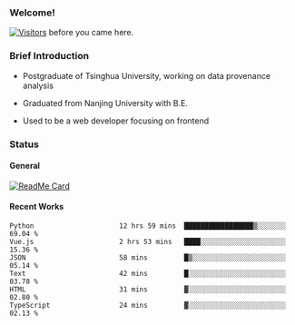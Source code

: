 ### Welcome!

[![Visitors](https://visitor-badge.laobi.icu/badge?page_id=HermitSun.HermitSun)]() before you came here.

### Brief Introduction

- Postgraduate of Tsinghua University, working on data provenance analysis

- Graduated from Nanjing University with B.E.

- Used to be a web developer focusing on frontend

### Status

#### General

[![ReadMe Card](https://github-readme-stats.hermitsun.vercel.app/api?username=HermitSun&count_private=true&show_icons=true)]()

#### Recent Works

<!--START_SECTION:waka-->

```text
Python                     12 hrs 59 mins  █████████████████▒░░░░░░░   69.04 %
Vue.js                     2 hrs 53 mins   ████░░░░░░░░░░░░░░░░░░░░░   15.36 %
JSON                       58 mins         █▒░░░░░░░░░░░░░░░░░░░░░░░   05.14 %
Text                       42 mins         █░░░░░░░░░░░░░░░░░░░░░░░░   03.78 %
HTML                       31 mins         ▓░░░░░░░░░░░░░░░░░░░░░░░░   02.80 %
TypeScript                 24 mins         ▓░░░░░░░░░░░░░░░░░░░░░░░░   02.13 %
```

<!--END_SECTION:waka-->
